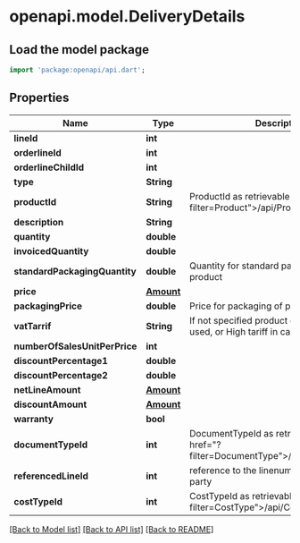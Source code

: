 # openapi.model.DeliveryDetails

## Load the model package
```dart
import 'package:openapi/api.dart';
```

## Properties
Name | Type | Description | Notes
------------ | ------------- | ------------- | -------------
**lineId** | **int** |  | [optional] 
**orderlineId** | **int** |  | [optional] 
**orderlineChildId** | **int** |  | [optional] 
**type** | **String** |  | 
**productId** | **String** | ProductId as retrievable from <a href=\"?filter=Product\">/api/Product</a> | 
**description** | **String** |  | 
**quantity** | **double** |  | 
**invoicedQuantity** | **double** |  | 
**standardPackagingQuantity** | **double** | Quantity for standard packaging of product | [optional] 
**price** | [**Amount**](Amount.md) |  | 
**packagingPrice** | **double** | Price for packaging of product | [optional] 
**vatTarrif** | **String** | If not specified product default tariff will be used, or High tariff in case of Costs. | [optional] 
**numberOfSalesUnitPerPrice** | **int** |  | 
**discountPercentage1** | **double** |  | 
**discountPercentage2** | **double** |  | 
**netLineAmount** | [**Amount**](Amount.md) |  | [optional] 
**discountAmount** | [**Amount**](Amount.md) |  | [optional] 
**warranty** | **bool** |  | [optional] 
**documentTypeId** | **int** | DocumentTypeId as retrievable from <a href=\"?filter=DocumentType\">/api/DocumentType</a> | 
**referencedLineId** | **int** | reference to the linenumber of the calling party | 
**costTypeId** | **int** | CostTypeId as retrievable from <a href=\"?filter=CostType\">/api/CostType</a> | 

[[Back to Model list]](../README.md#documentation-for-models) [[Back to API list]](../README.md#documentation-for-api-endpoints) [[Back to README]](../README.md)


